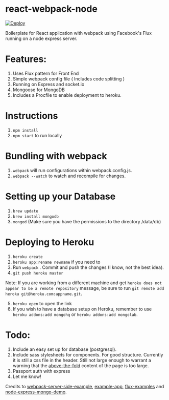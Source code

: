 react-webpack-node
==================

[![Deploy](https://www.herokucdn.com/deploy/button.png)](https://heroku.com/deploy)

Boilerplate for React application with webpack using Facebook's Flux running on a node express server. 

Features:
==========
1. Uses Flux pattern for Front End
2. Simple webpack config file ( Includes code splitting )
3. Running on Express and socket.io
4. Mongoose for MongoDB
5. Includes a Procfile to enable deployment to heroku.

Instructions
================
1. `npm install`
2. `npm start` to run locally

Bundling with webpack
================
1. `webpack` will run configurations within webpack.config.js.
2. `webpack --watch` to watch and recompile for changes.

Setting up your Database
================
1. `brew update`
2. `brew install mongodb`
3. `mongod` (Make sure you have the permissions to the directory /data/db)

Deploying to Heroku
================
1. `heroku create`
2. `heroku app:rename newname` if you need to
3. Run `webpack` . Commit and push the changes (I know, not the best idea).
4. `git push heroku master`

Note: If you are working from a different machine and get `heroku does not appear to be a remote repository` message, be sure to run `git remote add heroku git@heroku.com:appname.git`.

5. `heroku open` to open the link
6. If you wish to have a database setup on Heroku, remember to use `heroku addons:add mongohq` or `heroku addons:add mongolab`. 

Todo:
================
1. Include an easy set up for database (postgresql).
2. Include sass stylesheets for components. For good structure.
Currently it is still a css file in the header. Still not large enough to warrant a warning that the [above-the-fold](https://developers.google.com/speed/docs/insights/PrioritizeVisibleContent) content of the page is too large.
3. Passport auth with express
4. Let me know!

Credits to [webpack-server-side-example](https://github.com/webpack/react-webpack-server-side-example), [example-app](https://github.com/webpack/example-app), [flux-examples](https://github.com/facebook/flux/tree/master/examples) and [node-express-mongo-demo](https://github.com/madhums/node-express-mongoose-demo).

